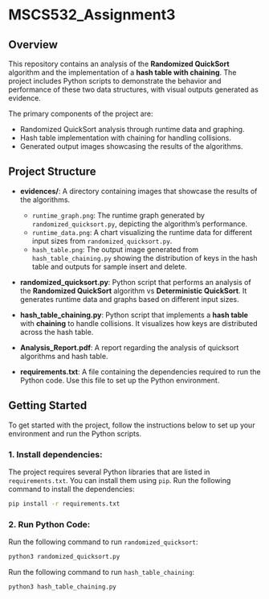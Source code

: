 # MSCS532_Assignment3

## Overview
This repository contains an analysis of the **Randomized QuickSort** algorithm and the implementation of a **hash table with chaining**. The project includes Python scripts to demonstrate the behavior and performance of these two data structures, with visual outputs generated as evidence.

The primary components of the project are:
- Randomized QuickSort analysis through runtime data and graphing.
- Hash table implementation with chaining for handling collisions.
- Generated output images showcasing the results of the algorithms.

## Project Structure

- **evidences/**: A directory containing images that showcase the results of the algorithms.
  - `runtime_graph.png`: The runtime graph generated by `randomized_quicksort.py`, depicting the algorithm’s performance.
  - `runtime_data.png`: A chart visualizing the runtime data for different input sizes from `randomized_quicksort.py`.
  - `hash_table.png`: The output image generated from `hash_table_chaining.py` showing the distribution of keys in the hash table and outputs for sample insert and delete.

- **randomized_quicksort.py**: Python script that performs an analysis of the **Randomized QuickSort** algorithm vs **Deterministic QuickSort**. It generates runtime data and graphs based on different input sizes.
  
- **hash_table_chaining.py**: Python script that implements a **hash table** with **chaining** to handle collisions. It visualizes how keys are distributed across the hash table.

- **Analysis_Report.pdf**: A report regarding the analysis of quicksort algorithms and hash table. 

- **requirements.txt**: A file containing the dependencies required to run the Python code. Use this file to set up the Python environment.

## Getting Started

To get started with the project, follow the instructions below to set up your environment and run the Python scripts.

### 1. Install dependencies:
The project requires several Python libraries that are listed in `requirements.txt`. You can install them using `pip`. Run the following command to install the dependencies:
```bash
pip install -r requirements.txt
```

### 2. Run Python Code:
Run the following command to run `randomized_quicksort`:
```bash
python3 randomized_quicksort.py
```

Run the following command to run `hash_table_chaining`:
```bash
python3 hash_table_chaining.py
```



